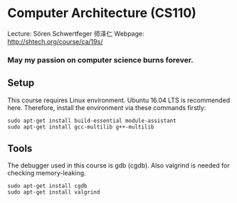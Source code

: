 # Computer Architecture (CS110)

Lecture: Sören Schwertfeger 师泽仁
Webpage: http://shtech.org/course/ca/19s/

### May my passion on computer science burns forever.

## Setup

This course requires Linux environment. Ubuntu 16.04 LTS is recommended here. Therefore, install the environment via these commands firstly:

```
sudo apt-get install build-essential module-assistant
sudo apt-get install gcc-multilib g++-multilib
```

## Tools

The debugger used in this course is gdb (cgdb). Also valgrind is needed for checking memory-leaking.

```
sudo apt-get install cgdb
sudo apt-get install valgrind
```
